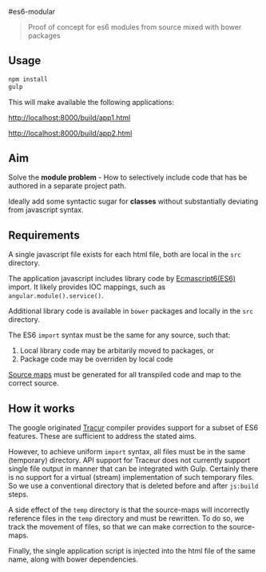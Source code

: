 #es6-modular

> Proof of concept for es6 modules from source mixed with bower packages

## Usage

```javascript
npm install
gulp
```

This will make available the following applications:

[http://localhost:8000/build/app1.html](http://localhost:8000/build/app1.html)

[http://localhost:8000/build/app2.html](http://localhost:8000/build/app2.html)

## Aim

Solve the **module problem** - How to selectively include code that has be authored in a separate project path.

Ideally add some syntactic sugar for **classes** without substantially deviating from javascript syntax.

## Requirements

A single javascript file exists for each html file, both are local in the `src` directory.

The application javascript includes library code by [Ecmascript6(ES6)](http://wiki.ecmascript.org/doku.php?id=harmony:modules)
import. It likely provides IOC mappings, such as `angular.module().service()`.

Additional library code is available in `bower` packages and locally in the `src` directory.

The ES6 `import` syntax must be the same for any source, such that:

1. Local library code may be arbitarily moved to packages, or
2. Package code may be overriden by local code

[Source maps](http://blog.teamtreehouse.com/introduction-source-maps) must be generated for all transpiled code
and map to the correct source.

## How it works

The google originated [Tracur](https://github.com/google/traceur-compiler) compiler provides support for a subset
of ES6 features. These are sufficient to address the stated aims.

However, to achieve uniform `import` syntax, all files must be in the same (temporary) directory. API support for
Traceur does not currently support single file output in manner that can be integrated with Gulp. Certainly
there is no support for a virtual (stream) implementation of such temporary files. So we use a conventional directory
that is deleted before and after `js:build` steps.

A side effect of the `temp` directory is that the source-maps will incorrectly reference files in the `temp` directory
and must be rewritten. To do so, we track the movement of files, so that we can make correction to the source-maps.

Finally, the single application script is injected into the html file of the same name, along with bower dependencies.
